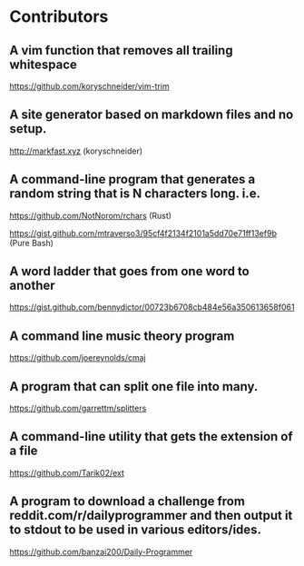 
# Contributors

## A vim function that removes all trailing whitespace

https://github.com/koryschneider/vim-trim

## A site generator based on markdown files and no setup.

http://markfast.xyz (koryschneider)

## A command-line program that generates a random string that is N characters long. i.e.

https://github.com/NotNorom/rchars (Rust)

https://gist.github.com/mtraverso3/95cf4f2134f2101a5dd70e71ff13ef9b (Pure Bash)

## A word ladder that goes from one word to another

https://gist.github.com/bennydictor/00723b6708cb484e56a350613658f061

## A command line music theory program 

https://github.com/joereynolds/cmaj

## A program that can split one file into many. 

https://github.com/garrettm/splitters

## A command-line utility that gets the extension of a file

https://github.com/Tarik02/ext

## A program to download a challenge from reddit.com/r/dailyprogrammer and then output it to stdout to be used in various editors/ides.

https://github.com/banzai200/Daily-Programmer
